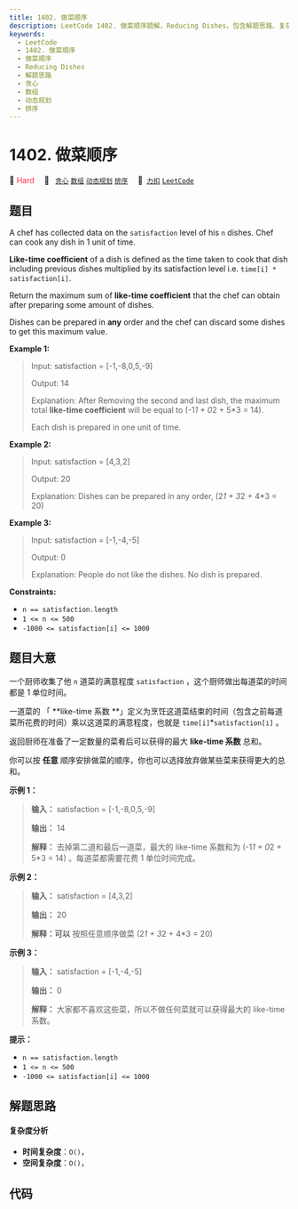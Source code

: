 ```yaml
---
title: 1402. 做菜顺序
description: LeetCode 1402. 做菜顺序题解，Reducing Dishes，包含解题思路、复杂度分析以及完整的 JavaScript 代码实现。
keywords:
  - LeetCode
  - 1402. 做菜顺序
  - 做菜顺序
  - Reducing Dishes
  - 解题思路
  - 贪心
  - 数组
  - 动态规划
  - 排序
---
```


# 1402. 做菜顺序

🔴 <font color=#ff334b>Hard</font>&emsp; 🔖&ensp; [`贪心`](/tag/greedy.md) [`数组`](/tag/array.md) [`动态规划`](/tag/dynamic-programming.md) [`排序`](/tag/sorting.md)&emsp; 🔗&ensp;[`力扣`](https://leetcode.cn/problems/reducing-dishes) [`LeetCode`](https://leetcode.com/problems/reducing-dishes)

## 题目

A chef has collected data on the `satisfaction` level of his `n` dishes. Chef
can cook any dish in 1 unit of time.

**Like-time coefficient** of a dish is defined as the time taken to cook that
dish including previous dishes multiplied by its satisfaction level i.e.
`time[i] * satisfaction[i]`.

Return the maximum sum of **like-time coefficient** that the chef can obtain
after preparing some amount of dishes.

Dishes can be prepared in **any** order and the chef can discard some dishes
to get this maximum value.



**Example 1:**

> Input: satisfaction = [-1,-8,0,5,-9]
> 
> Output: 14
> 
> Explanation: After Removing the second and last dish, the maximum total **like-time coefficient** will be equal to (-1*1 + 0*2 + 5*3 = 14).
> 
> Each dish is prepared in one unit of time.

**Example 2:**

> Input: satisfaction = [4,3,2]
> 
> Output: 20
> 
> Explanation: Dishes can be prepared in any order, (2*1 + 3*2 + 4*3 = 20)

**Example 3:**

> Input: satisfaction = [-1,-4,-5]
> 
> Output: 0
> 
> Explanation: People do not like the dishes. No dish is prepared.

**Constraints:**

  * `n == satisfaction.length`
  * `1 <= n <= 500`
  * `-1000 <= satisfaction[i] <= 1000`


## 题目大意

一个厨师收集了他 `n` 道菜的满意程度 `satisfaction` ，这个厨师做出每道菜的时间都是 1 单位时间。

一道菜的 「 **like-time 系数  **」定义为烹饪这道菜结束的时间（包含之前每道菜所花费的时间）乘以这道菜的满意程度，也就是
`time[i]`*`satisfaction[i]` 。

返回厨师在准备了一定数量的菜肴后可以获得的最大 **like-time 系数** 总和。

你可以按 **任意**  顺序安排做菜的顺序，你也可以选择放弃做某些菜来获得更大的总和。



**示例 1：**

> 
> 
> 
> 
> 
> **输入：** satisfaction = [-1,-8,0,5,-9]
> 
> **输出：** 14
> 
> **解释：** 去掉第二道和最后一道菜，最大的 like-time 系数和为 (-1*1 + 0*2 + 5*3 = 14) 。每道菜都需要花费 1 单位时间完成。

**示例 2：**

> 
> 
> 
> 
> 
> **输入：** satisfaction = [4,3,2]
> 
> **输出：** 20
> 
> **解释：可以** 按照任意顺序做菜 (2*1 + 3*2 + 4*3 = 20)
> 
> 

**示例 3：**

> 
> 
> 
> 
> 
> **输入：** satisfaction = [-1,-4,-5]
> 
> **输出：** 0
> 
> **解释：** 大家都不喜欢这些菜，所以不做任何菜就可以获得最大的 like-time 系数。
> 
> 



**提示：**

  * `n == satisfaction.length`
  * `1 <= n <= 500`
  * `-1000 <= satisfaction[i] <= 1000`


## 解题思路

#### 复杂度分析

- **时间复杂度**：`O()`，
- **空间复杂度**：`O()`，

## 代码

```javascript

```